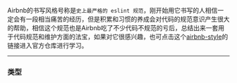 <!-- toc -->

Airbnb的书写风格号称是`史上最严格的 eslint 规范`，刚开始用它书写的人相信一定会有一段相当痛苦的经历，但是积累和习惯的养成会对代码的规范意识产生很大的帮助，相信这个规范也是Airbnb吃了不少代码不规范的亏后，总结出来一套用于代码规范和维护方面的法宝，如果对它很感兴趣，也可点击这个[airbnb-style](https://github.com/airbnb/javascript)的链接进入官方仓库进行学习。

---

### 类型    





